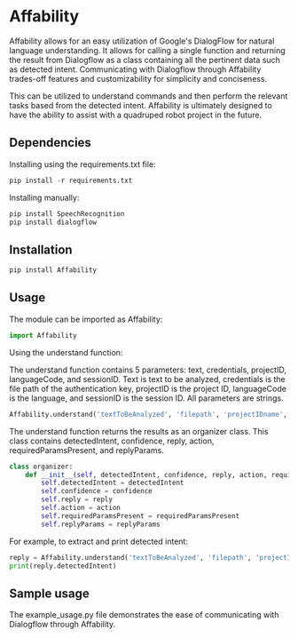 # Affability

Affability allows for an easy utilization of Google's DialogFlow for natural language understanding. It allows for calling a single function and returning the result from Dialogflow as a class containing all the pertinent data such as detected intent. Communicating with Dialogflow through Affability trades-off features and customizability for simplicity and conciseness.

This can be utilized to understand commands and then perform the relevant tasks based from the detected intent. Affability is ultimately designed to have the ability to assist with a quadruped robot project in the future.

## Dependencies

Installing using the requirements.txt file:

```python
pip install -r requirements.txt
```

Installing manually:

```python
pip install SpeechRecognition
pip install dialogflow
```

## Installation

```python
pip install Affability
```

## Usage

The module can be imported as Affability:

```python
import Affability
```

Using the understand function:

The understand function contains 5 parameters: text, credentials, projectID, languageCode, and sessionID. Text is text to be analyzed, credentials is the file path of the authentication key, projectID is the project ID, languageCode is the language, and sessionID is the session ID. All parameters are strings.

```python
Affability.understand('textToBeAnalyzed', 'filepath', 'projectIDname', 'en-US', 'me')
```

The understand function returns the results as an organizer class. This class contains detectedIntent, confidence, reply, action, requiredParamsPresent, and replyParams.

```python
class organizer:
    def __init__(self, detectedIntent, confidence, reply, action, requiredParamsPresent, replyParams):
        self.detectedIntent = detectedIntent
        self.confidence = confidence
        self.reply = reply
        self.action = action
        self.requiredParamsPresent = requiredParamsPresent
        self.replyParams = replyParams
```

For example, to extract and print detected intent:

```python
reply = Affability.understand('textToBeAnalyzed', 'filepath', 'projectIDname', 'en-US', 'me')
print(reply.detectedIntent)
```

## Sample usage

The example_usage.py file demonstrates the ease of communicating with Dialogflow through Affability.
